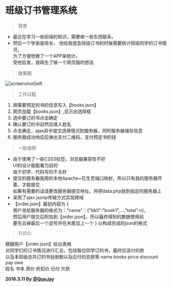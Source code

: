 班级订书管理系统
===  

>背景  
- 最近在学习一些前端的知识，需要做一些东西联系，
- 然后一个学弟是班长，
  他给我提及班级订书的时候需要统计班级同学的订书情况，  
  为了方便他做了一个APP来统计。  
 受他启发，我萌生了做一个网页版的想法  

> 效果图  

 ![screenshot|left](http://7xpxib.com1.z0.glb.clouddn.com/books.gif)
 >工作过程  
 1. 把需要预定的书的信息写入【books.json】
 2. 网页加载【books.json】,显示出选择框
 3. 选中要订的书点击确定
 4. 确认要订的书目然后填入姓名
 5. 点击确定，ajax异步提交选择情况到服务器，同时服务器储存信息
 6. 服务器成功响应后弹出支付二维码，支付预定书的钱  
> 一些说明
 - 由于使用了一些CSS3标签，浏览器兼容性不好  
   UI的设计能能看为目的  
   由于初学，代码写的不太好  
 - 提交的服务器我用的本地Apache+花生壳端口映射，所以只有我的服务器开着，才能提交  
   如果有需要的话请更改服务器提交地址，并把data.php放到指定的服务器上  
 - 采用了ajax jsonp传输方式实现跨域
 - 【order.json】最初内容为 {       
   用户发给服务器的格式为："name"：{"bk0":"book1",...,"total":n}，  
   然后用户提交后附加到【order.json】，所以最终得到的数据使用前  
   要先去掉最后一个逗号并在末尾加上一个 } 以构成完成的json的格式
> TODO

根据用户【order.json】绘出表格  
对同学们的订书情况进行汇总，包括每位同学订的书，最终应该付的款  
以及本班级总共订的书目册数以及应付的总款等
name  books price discount pay  owe  
姓名  书本  原价  折扣价  已付  欠款  

**2016.3.11 By [@QueJay](https://github.com/Quex521)**